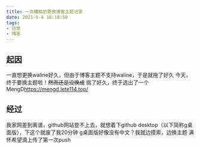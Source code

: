 ```yaml
---
title: 一次糟糕的更换博客主题记录
date: 2021-5-4 16:10:50
tags:
- 日常
- 博客
---
```

## 起因
一直想更换waline好久，但由于博客主题不支持waline，于是就拖了好久
今天，终于要换主题啦！~~然而还是没换成~~
挑了好久，终于选出了一个MengD<https://mengd.lete114.top/>

## 经过
我家网差到离谱，github网站登不上去，就想着下github desktop（以下简称g桌面版），下这个就废了我20分钟
g桌面版好像没有中文？我就边摸索，边换主题
满怀希望滴上传了第一次push